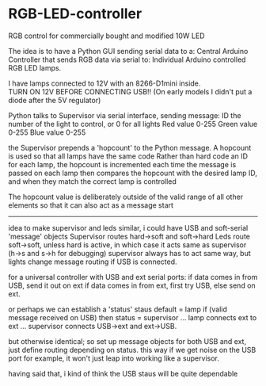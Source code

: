 # RGB-LED-controller
RGB control for commercially bought and modified 10W LED

The idea is to have a Python GUI sending serial data to a:
  Central Arduino Controller that sends RGB data via serial to:
    Individual Arduino controlled RGB LED lamps.

I have lamps connected to 12V with an 8266-D1mini inside.  
TURN ON 12V BEFORE CONNECTING USB!! (On early models I didn't put a diode after the 5V regulator)

Python talks to Supervisor via serial interface, sending message:
ID      the number of the light to control, or 0 for all lights
Red     value 0-255
Green   value 0-255
Blue    value 0-255

the Supervisor prepends a 'hopcount' to the Python message.  A hopcount is used so that all lamps have the same code
Rather than hard code an ID for each lamp, the hopcount is incremented each time the message is passed on
each lamp then compares the hopcount with the desired lamp ID, and when they match the correct lamp is controlled

The hopcount value is deliberately outside of the valid range of all other elements so that it can also act as a message start

---------------------------------------
idea
to make supervisor and leds similar, i could have USB and soft-serial 'message' objects
Supervisor routes hard->soft and soft->hard
Leds route soft->soft, unless hard is active, in which case it acts same as supervisor (h->s and s->h for debugging)
  supervisor always has to act same way, but lights change message routing if USB is connected.

for a universal controller with USB and ext serial ports:
if data comes in from USB, send it out on ext
if data comes in from ext, first try USB, else send on ext.

or perhaps we can establish a 'status' 
staus default = lamp
if (valid message received on USB) then status = supervisor
... lamp connects ext to ext
... supervisor connects USB->ext and ext->USB.

but otherwise identical; so set up message objects for both USB and ext, just define routing depending on status.
this way if we get noise on the USB port for example, it won't just leap into working like a supervisor.

having said that, i kind of think the USB staus will be quite dependable

